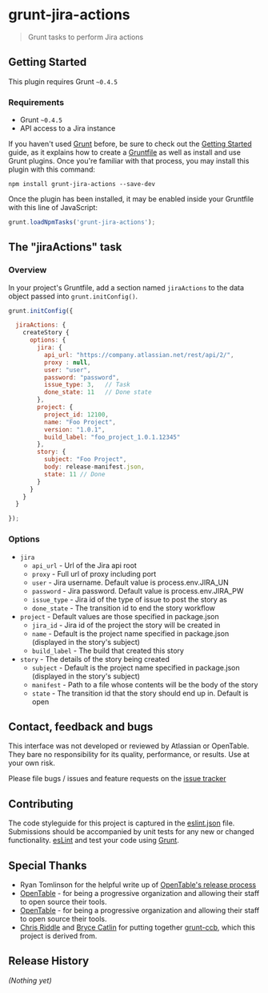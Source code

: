 # grunt-jira-actions

> Grunt tasks to perform Jira actions

## Getting Started
This plugin requires Grunt `~0.4.5`

### Requirements

* Grunt `~0.4.5`
* API access to a Jira instance

If you haven't used [Grunt](http://gruntjs.com/) before, be sure to check out the [Getting Started](http://gruntjs.com/getting-started) guide, as it explains how to create a [Gruntfile](http://gruntjs.com/sample-gruntfile) as well as install and use Grunt plugins. Once you're familiar with that process, you may install this plugin with this command:

```shell
npm install grunt-jira-actions --save-dev
```

Once the plugin has been installed, it may be enabled inside your Gruntfile with this line of JavaScript:

```js
grunt.loadNpmTasks('grunt-jira-actions');
```

## The "jiraActions" task

### Overview
In your project's Gruntfile, add a section named `jiraActions` to the data object passed into `grunt.initConfig()`.

```js
grunt.initConfig({

  jiraActions: {
    createStory {
      options: {
        jira: {
          api_url: "https://company.atlassian.net/rest/api/2/",
          proxy : null,
          user: "user",
          password: "password",
          issue_type: 3,   // Task
          done_state: 11   // Done state
        },
        project: {
          project_id: 12100,
          name: "Foo Project",
          version: "1.0.1",
          build_label: "foo_project_1.0.1.12345"
        },
        story: {
          subject: "Foo Project",
          body: release-manifest.json,
          state: 11 // Done
        }
      }
    }
  }

});
```

### Options

- `jira`
    - `api_url` - Url of the Jira api root
    - `proxy` - Full url of proxy including port
    - `user` - Jira username. Default value is process.env.JIRA_UN
    - `password`  - Jira password. Default value is process.env.JIRA_PW
    - `issue_type` - Jira id of the type of issue to post the story as
    - `done_state` - The transition id to end the story workflow
- `project` - Default values are those specified in package.json
    - `jira_id` - Jira id of the project the story will be created in
    - `name` - Default is the project name specified in package.json (displayed in the story's subject)
    - `build_label` - The build that created this story
- `story` - The details of the story being created
    - `subject` - Default is the project name specified in package.json (displayed in the story's subject)
    - `manifest` - Path to a file whose contents will be the body of the story
    - `state` - The transition id that the story should end up in. Default is open

## Contact, feedback and bugs

This interface was not developed or reviewed by Atlassian or OpenTable. They bare no responsibility for its quality, performance, or results. Use at your own risk.

Please file bugs / issues and feature requests on the [issue tracker](https://github.com/jwtd/grunt-jira-actions/issues)

## Contributing
The code styleguide for this project is captured in the [eslint.json](https://github.com/jwtd/grunt-jira-actions/blob/master/eslint.json) file. Submissions should be accompanied by unit tests for any new or changed functionality. [esLint](http://eslint.org/) and test your code using [Grunt](http://gruntjs.com/).

## Special Thanks
* Ryan Tomlinson for the helpful write up of [OpenTable's release process](http://tech.opentable.co.uk/blog/2014/05/19/continuous-delivery-automating-deployment-visibility/)
* [OpenTable](https://github.com/opentable) - for being a progressive organization and allowing their staff to open source their tools.
* [OpenTable](https://github.com/opentable) - for being a progressive organization and allowing their staff to open source their tools.
* [Chris Riddle](https://github.com/christriddle) and [Bryce Catlin](https://github.com/bcatlin) for putting together [grunt-ccb](https://github.com/opentable/grunt-ccb), which this project is derived from.


## Release History
_(Nothing yet)_

